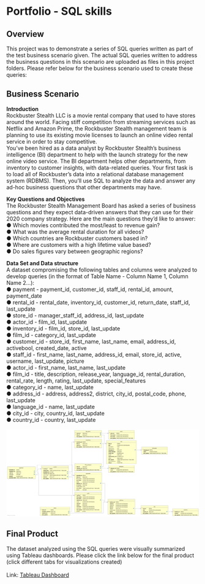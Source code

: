 # Portfolio - SQL skills
## Overview
This project was to demonstrate a series of SQL queries written as part of the test business scenario given. The actual SQL queries written to address the business questions in this scenario are uploaded as files in this project folders. Please refer below for the business scenario used to create these queries:

## Business Scenario
**Introduction**<br>
Rockbuster Stealth LLC is a movie rental company that used to have stores around the world. Facing stiff competition from streaming services such as Netflix and Amazon Prime, the Rockbuster Stealth management team is planning to use its existing movie licenses to launch an online video rental service in order to stay competitive. <br>
You’ve been hired as a data analyst by Rockbuster Stealth’s business intelligence (BI) department to help with the launch strategy for the new online video service. The BI department helps other departments, from inventory to customer insights, with data-related queries. Your first task is to load all of Rockbuster’s data into a relational database management system (RDBMS). Then, you’ll use SQL to analyze the data and answer any ad-hoc business questions that other departments may have.

**Key Questions and Objectives**<br>
The Rockbuster Stealth Management Board has asked a series of business questions and they expect data-driven answers that they can use for their 2020 company strategy. Here are the main questions they’d like to answer:<br>
● Which movies contributed the most/least to revenue gain?<br>
● What was the average rental duration for all videos?<br>
● Which countries are Rockbuster customers based in?<br>
● Where are customers with a high lifetime value based?<br>
● Do sales figures vary between geographic regions?<br>

**Data Set and Data structure**<br>
A dataset compromising the following tables and columns were analyzed to develop queries (in the format of Table Name - Column Name 1, Column Name 2...):<br>
● payment - payment_id, customer_id, staff_id, rental_id, amount, payment_date<br>
● rental_id - rental_date, inventory_id, customer_id, return_date, staff_id, last_update<br>
● store_id - manager_staff_id, address_id, last_update<br>
● actor_id - film_id, last_update<br>
● inventory_id - film_id, store_id, last_update<br>
● film_id - category_id, last_update<br>
● customer_id - store_id, first_name, last_name, email, address_id, activebool, created_date, active<br>
● staff_id - first_name, last_name, address_id, email, store_id, active, username, last_update, picture<br>
● actor_id - first_name, last_name, last_update<br>
● film_id - title, description, release_year, language_id, rental_duration, rental_rate, length, rating, last_update, special_features<br>
● category_id - name, last_update<br>
● address_id - address, address2, district, city_id, postal_code, phone, last_update<br>
● language_id - name, last_update<br>
● city_id - city, country_id, last_update<br>
● country_id - country, last_update<br><br>
![Rockbuster Dataset Entity Relationship Diagram](Rockbuster_ERD.png)<br>

## Final Product
The dataset analyzed using the SQL queries were visually summarized using Tableau dashboards. Please click the link below for the final product (click different tabs for visualizations created)<br><br>
Link: [Tableau Dashboard](https://public.tableau.com/views/CF_DI_E310_1/Customer_Base?:language=en-US&:display_count=n&:origin=viz_share_link)
